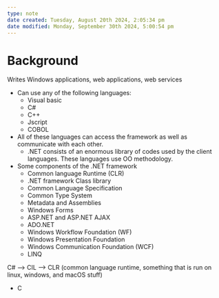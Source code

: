 ```yaml
---
type: note
date created: Tuesday, August 20th 2024, 2:05:34 pm
date modified: Monday, September 30th 2024, 5:00:54 pm
---
```

# Background
Writes Windows applications, web applications, web services
- Can use any of the following languages:
	- Visual basic
	- C#
	- C++
	- Jscript
	- COBOL
- All of these languages can access the framework as well as communicate with each other. 
	- .NET consists of an enormous library of codes used by the client languages. These languages use OO methodology.
- Some components of the .NET framework
	- Common language Runtime (CLR)
	- .NET framework Class library
	- Common Language Specification
	- Common Type System
	- Metadata and Assemblies
	- Windows Forms
	- ASP.NET and ASP.NET AJAX
	- ADO.NET
	- Windows Workflow Foundation (WF)
	- Windows Presentation Foundation
	- Windows Communication Foundation (WCF)
	- LINQ


C# --> CIL --> CLR (common language runtime, something that is run on linux, windows, and macOS stuff)
- C